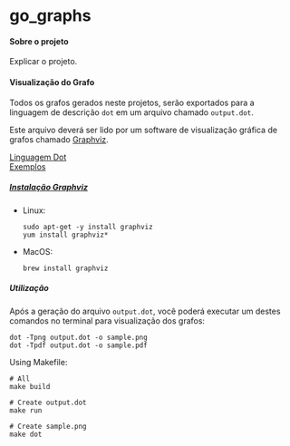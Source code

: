 # go_graphs

#### Sobre o projeto
Explicar o projeto.
#### Visualização do Grafo

Todos os grafos gerados neste projetos, serão exportados para a linguagem de  descrição `dot` em um arquivo chamado `output.dot`.

Este arquivo deverá ser lido por um software de visualização gráfica de grafos chamado [Graphviz](http://www.graphviz.org).

[Linguagem Dot](https://www.graphviz.org/doc/info/lang.html) <br>
[Exemplos](https://github.com/gyuho/learn/tree/master/doc/go_graph_interface#graph-visualization-with-dot)

##### [Instalação Graphviz](https://graphviz.gitlab.io/download/)

* Linux:

    ```sudo apt-get -y install graphviz```
    <br>```yum install graphviz*```
    
* MacOS:

    ```brew install graphviz```
    
##### Utilização

Após a geração do arquivo `output.dot`, você poderá executar um destes comandos no terminal para visualização dos grafos:
```shell
dot -Tpng output.dot -o sample.png
dot -Tpdf output.dot -o sample.pdf
```


Using Makefile:

```
# All
make build

# Create output.dot
make run

# Create sample.png
make dot
```

